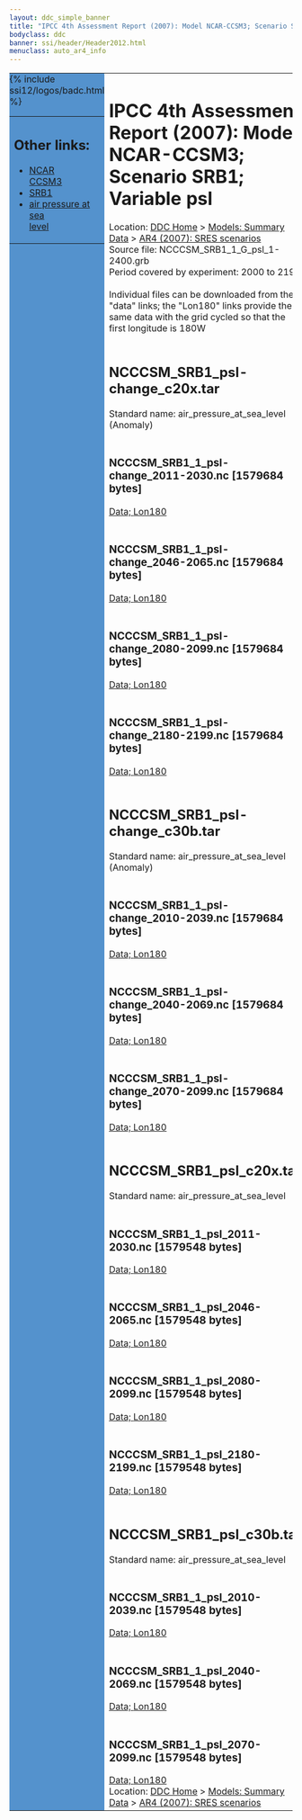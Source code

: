 ```yaml
---
layout: ddc_simple_banner
title: "IPCC 4th Assessment Report (2007): Model NCAR-CCSM3; Scenario SRB1; Variable psl"
bodyclass: ddc
banner: ssi/header/Header2012.html
menuclass: auto_ar4_info
---
```



<table width="100%" border="0" cellspacing="0" cellpadding="0" style="border-collapse: collapse;">
<tr style="margin:0;padding:0;border:0;">
<td style="margin:0;padding:0;border:0;height:1pt;width:150pt;background:#5492CD;" valign="top" >

<div id="lh-col2" class="auto_ar4_info">
<table class="menumain" bgcolor="#5492CD" cellspacing="0" width="100%" border="0">
<tr><td>
<h2> Other links:</h2>
<ul>
<li><a href="/auto/ar4/model-NCAR-CCSM3.html">NCAR<br/>CCSM3</a></li>
<li><a href="/auto/ar4/scenario-SRB1.html">SRB1</a></li>
<li><a href="/auto/ar4/var-air_pressure_at_sea_level.html">air pressure at sea<br/> level</a></li>
</ul>
</td></tr>
{% include ssi12/logos/badc.html %}
</table>
</div>
</td>
<td><h1>IPCC 4th Assessment Report (2007): Model NCAR-CCSM3; Scenario SRB1; Variable psl</h1>

<!-- Breadcrumb1 -->
<div id="breadcrumb1" align="left">
Location: <a href="/index.html">DDC Home</a> > <a href="/sim/gcm_clim/">Models: Summary Data</a>
> <a href="/sim/gcm_clim/SRES_AR4/index.html">AR4 (2007): SRES scenarios</a>
</div>
<!-- End of Breadcrumb1 -->Source file: NCCCSM_SRB1_1_G_psl_1-2400.grb
<br/>
Period covered by experiment: 2000 to 2199<br/>
<br/>Individual files can be downloaded from the "data" links; the "Lon180" links provide the same data
         with the grid cycled so that the first longitude is 180W<br/>
<br/><h2>NCCCSM_SRB1_psl-change_c20x.tar</h2>
Standard name: air_pressure_at_sea_level (Anomaly)<br>
<br/><h3>NCCCSM_SRB1_1_psl-change_2011-2030.nc [1579684 bytes]</h3>
<a href="http://apps.ipcc-data.org/cgi-bin/downl/ar4_nc/psl/NCCCSM_SRB1_1_psl-change_2011-2030.nc">Data; </a><a href="http://apps.ipcc-data.org/cgi-bin/downl/ar4_nc/psl/NCCCSM_SRB1_1_psl-change_2011-2030.cyto180.nc"> Lon180</a><br/>
<br/><h3>NCCCSM_SRB1_1_psl-change_2046-2065.nc [1579684 bytes]</h3>
<a href="http://apps.ipcc-data.org/cgi-bin/downl/ar4_nc/psl/NCCCSM_SRB1_1_psl-change_2046-2065.nc">Data; </a><a href="http://apps.ipcc-data.org/cgi-bin/downl/ar4_nc/psl/NCCCSM_SRB1_1_psl-change_2046-2065.cyto180.nc"> Lon180</a><br/>
<br/><h3>NCCCSM_SRB1_1_psl-change_2080-2099.nc [1579684 bytes]</h3>
<a href="http://apps.ipcc-data.org/cgi-bin/downl/ar4_nc/psl/NCCCSM_SRB1_1_psl-change_2080-2099.nc">Data; </a><a href="http://apps.ipcc-data.org/cgi-bin/downl/ar4_nc/psl/NCCCSM_SRB1_1_psl-change_2080-2099.cyto180.nc"> Lon180</a><br/>
<br/><h3>NCCCSM_SRB1_1_psl-change_2180-2199.nc [1579684 bytes]</h3>
<a href="http://apps.ipcc-data.org/cgi-bin/downl/ar4_nc/psl/NCCCSM_SRB1_1_psl-change_2180-2199.nc">Data; </a><a href="http://apps.ipcc-data.org/cgi-bin/downl/ar4_nc/psl/NCCCSM_SRB1_1_psl-change_2180-2199.cyto180.nc"> Lon180</a><br/>
<br/><h2>NCCCSM_SRB1_psl-change_c30b.tar</h2>
Standard name: air_pressure_at_sea_level (Anomaly)<br>
<br/><h3>NCCCSM_SRB1_1_psl-change_2010-2039.nc [1579684 bytes]</h3>
<a href="http://apps.ipcc-data.org/cgi-bin/downl/ar4_nc/psl/NCCCSM_SRB1_1_psl-change_2010-2039.nc">Data; </a><a href="http://apps.ipcc-data.org/cgi-bin/downl/ar4_nc/psl/NCCCSM_SRB1_1_psl-change_2010-2039.cyto180.nc"> Lon180</a><br/>
<br/><h3>NCCCSM_SRB1_1_psl-change_2040-2069.nc [1579684 bytes]</h3>
<a href="http://apps.ipcc-data.org/cgi-bin/downl/ar4_nc/psl/NCCCSM_SRB1_1_psl-change_2040-2069.nc">Data; </a><a href="http://apps.ipcc-data.org/cgi-bin/downl/ar4_nc/psl/NCCCSM_SRB1_1_psl-change_2040-2069.cyto180.nc"> Lon180</a><br/>
<br/><h3>NCCCSM_SRB1_1_psl-change_2070-2099.nc [1579684 bytes]</h3>
<a href="http://apps.ipcc-data.org/cgi-bin/downl/ar4_nc/psl/NCCCSM_SRB1_1_psl-change_2070-2099.nc">Data; </a><a href="http://apps.ipcc-data.org/cgi-bin/downl/ar4_nc/psl/NCCCSM_SRB1_1_psl-change_2070-2099.cyto180.nc"> Lon180</a><br/>
<br/><h2>NCCCSM_SRB1_psl_c20x.tar</h2>
Standard name: air_pressure_at_sea_level<br>
<br/><h3>NCCCSM_SRB1_1_psl_2011-2030.nc [1579548 bytes]</h3>
<a href="http://apps.ipcc-data.org/cgi-bin/downl/ar4_nc/psl/NCCCSM_SRB1_1_psl_2011-2030.nc">Data; </a><a href="http://apps.ipcc-data.org/cgi-bin/downl/ar4_nc/psl/NCCCSM_SRB1_1_psl_2011-2030.cyto180.nc"> Lon180</a><br/>
<br/><h3>NCCCSM_SRB1_1_psl_2046-2065.nc [1579548 bytes]</h3>
<a href="http://apps.ipcc-data.org/cgi-bin/downl/ar4_nc/psl/NCCCSM_SRB1_1_psl_2046-2065.nc">Data; </a><a href="http://apps.ipcc-data.org/cgi-bin/downl/ar4_nc/psl/NCCCSM_SRB1_1_psl_2046-2065.cyto180.nc"> Lon180</a><br/>
<br/><h3>NCCCSM_SRB1_1_psl_2080-2099.nc [1579548 bytes]</h3>
<a href="http://apps.ipcc-data.org/cgi-bin/downl/ar4_nc/psl/NCCCSM_SRB1_1_psl_2080-2099.nc">Data; </a><a href="http://apps.ipcc-data.org/cgi-bin/downl/ar4_nc/psl/NCCCSM_SRB1_1_psl_2080-2099.cyto180.nc"> Lon180</a><br/>
<br/><h3>NCCCSM_SRB1_1_psl_2180-2199.nc [1579548 bytes]</h3>
<a href="http://apps.ipcc-data.org/cgi-bin/downl/ar4_nc/psl/NCCCSM_SRB1_1_psl_2180-2199.nc">Data; </a><a href="http://apps.ipcc-data.org/cgi-bin/downl/ar4_nc/psl/NCCCSM_SRB1_1_psl_2180-2199.cyto180.nc"> Lon180</a><br/>
<br/><h2>NCCCSM_SRB1_psl_c30b.tar</h2>
Standard name: air_pressure_at_sea_level<br>
<br/><h3>NCCCSM_SRB1_1_psl_2010-2039.nc [1579548 bytes]</h3>
<a href="http://apps.ipcc-data.org/cgi-bin/downl/ar4_nc/psl/NCCCSM_SRB1_1_psl_2010-2039.nc">Data; </a><a href="http://apps.ipcc-data.org/cgi-bin/downl/ar4_nc/psl/NCCCSM_SRB1_1_psl_2010-2039.cyto180.nc"> Lon180</a><br/>
<br/><h3>NCCCSM_SRB1_1_psl_2040-2069.nc [1579548 bytes]</h3>
<a href="http://apps.ipcc-data.org/cgi-bin/downl/ar4_nc/psl/NCCCSM_SRB1_1_psl_2040-2069.nc">Data; </a><a href="http://apps.ipcc-data.org/cgi-bin/downl/ar4_nc/psl/NCCCSM_SRB1_1_psl_2040-2069.cyto180.nc"> Lon180</a><br/>
<br/><h3>NCCCSM_SRB1_1_psl_2070-2099.nc [1579548 bytes]</h3>
<a href="http://apps.ipcc-data.org/cgi-bin/downl/ar4_nc/psl/NCCCSM_SRB1_1_psl_2070-2099.nc">Data; </a><a href="http://apps.ipcc-data.org/cgi-bin/downl/ar4_nc/psl/NCCCSM_SRB1_1_psl_2070-2099.cyto180.nc"> Lon180</a><br/>
<!-- Breadcrumb2 -->
<div id="breadcrumb2" align="left">
Location: <a href="/index.html">DDC Home</a> > <a href="/sim/gcm_clim/">Models: Summary Data</a>
> <a href="/sim/gcm_clim/SRES_AR4/index.html">AR4 (2007): SRES scenarios</a>
</div>
<!-- End of Breadcrumb2 --></td></tr></table>

